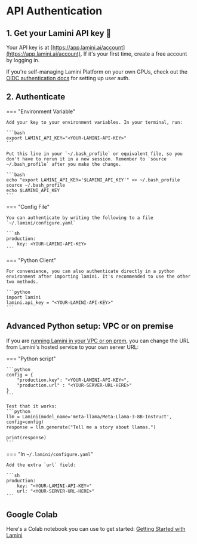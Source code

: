 # API Authentication

## 1. Get your Lamini API key 🔑

Your API key is at [https://app.lamini.ai/account](https://app.lamini.ai/account). If it's your first time, create a free account by logging in.

If you're self-managing Lamini Platform on your own GPUs, check out the [OIDC authentication docs](/self_managed/OIDC) for setting up user auth.

## 2. Authenticate

=== "Environment Variable"

    Add your key to your environment variables. In your terminal, run:

    ```bash
    export LAMINI_API_KEY="<YOUR-LAMINI-API-KEY>"
    ```

    Put this line in your `~/.bash_profile` or equivalent file, so you don't have to rerun it in a new session. Remember to `source ~/.bash_profile` after you make the change.

    ```bash
    echo "export LAMINI_API_KEY='$LAMINI_API_KEY'" >> ~/.bash_profile
    source ~/.bash_profile
    echo $LAMINI_API_KEY
    ```

=== "Config File"

    You can authenticate by writing the following to a file `~/.lamini/configure.yaml`

    ```sh
    production:
        key: <YOUR-LAMINI-API-KEY>
    ```

=== "Python Client"

    For convenience, you can also authenticate directly in a python environment after importing lamini. It's recommended to use the other two methods.

    ```python
    import lamini
    lamini.api_key = "<YOUR-LAMINI-API-KEY>"
    ```

## Advanced Python setup: VPC or on premise

If you are [running Lamini in your VPC or on prem](/enterprise_install/installer.md), you can change the URL from Lamini's hosted service to your own server URL:

=== "Python script"

    ```python
    config = {
        "production.key": "<YOUR-LAMINI-API-KEY>",
        "production.url" : "<YOUR-SERVER-URL-HERE>"
    }
    ```

    Test that it works:
    ```python
    llm = Lamini(model_name='meta-llama/Meta-Llama-3-8B-Instruct', config=config)
    response = llm.generate("Tell me a story about llamas.")

    print(response)
    ```

=== "In `~/.lamini/configure.yaml`"

    Add the extra `url` field:

    ```sh
    production:
        key: "<YOUR-LAMINI-API-KEY>"
        url: "<YOUR-SERVER-URL-HERE>"
    ```

## Google Colab

Here's a Colab notebook you can use to get started: [Getting Started with Lamini](https://colab.research.google.com/drive/115OJavk4DE51rUKwfCOyWxWa0LguiuEI#scrollTo=lD391Mcv4lGQ)
